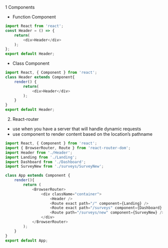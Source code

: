 1 Components
* Function Component
```javascript
import React from 'react';
const Header = () => {
    return(
        <div>Header</div>
    );
};
export default Header;
```
* Class Component
```javascript
import React, { Component } from 'react';
class Header extends Component{
    render() {
        return(
            <div>Header</div>
        );
    }
}
export default Header;
```
2. React-router
* use <BrowserRouter> when you have a server that will handle dynamic requests
* use <Route> component to render content based on the location’s pathname
```javascript
import React, { Component } from 'react';
import { BrowserRouter, Route } from 'react-router-dom';
import Header from './Header';
import Landing from './Landing';
import Dashboard from './Dashboard';
import SurveyNew from './surveys/SurveyNew';

class App extends Component {
    render(){
        return (
            <BrowserRouter>
                <div className="container">
                    <Header />
                    <Route exact path="/" component={Landing} />
                    <Route exact path="/surveys" component={Dashboard} />
                    <Route path="/surveys/new" component={SurveyNew} />
                </div>
            </BrowserRouter>
        );
    }
}
export default App;
```

